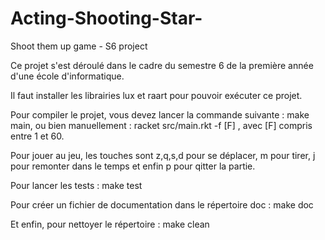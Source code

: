 # Acting-Shooting-Star-
Shoot them up game - S6 project

Ce projet s'est déroulé dans le cadre du semestre 6 de la première année d'une école d'informatique.

Il faut installer les librairies lux et raart pour pouvoir exécuter ce projet. 

Pour compiler le projet, vous devez lancer la commande suivante : make main, ou bien manuellement : racket src/main.rkt -f [F] , avec [F] compris entre 1 et 60.

Pour jouer au jeu, les touches sont z,q,s,d pour se déplacer, m pour tirer, j pour remonter dans le temps et enfin p pour qitter la partie.

Pour lancer les tests : make test

Pour créer un fichier de documentation dans le répertoire doc : make doc

Et enfin, pour nettoyer le répertoire : make clean
